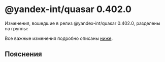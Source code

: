 # @yandex-int/quasar 0.402.0

<!-- ЧЕЛОВЕЧЕСКОЕ ВСТУПЛЕНИЕ -->

Изменения, вошедшие в релиз @yandex-int/quasar 0.402.0, разделены на группы:

Все важные изменения подробно описаны [ниже](#Пояснения).

## Пояснения

